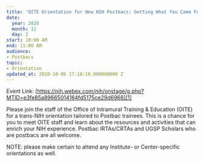 ```yaml
---
title: 'OITE Orientation for New NIH Postbacs: Getting What You Came For'
date:
  year: 2020
  month: 11
  day: 2
start: 10:00 AM
end: 11:00 AM
audience:
- Postbacs
topic:
- Orientation
updated_at: 2020-10-06 17:10:16.000000000 Z
---
```

Event
Link: [https://nih.webex.com/nih/onstage/g.php?MTID=e3fe85a89665014164fd5175ce29d6968][1]

Please join the staff of the Office of Intramural Training &amp;
Education (OITE) for a trans-NIH orientation tailored to Postbac
trainees. This is a chance for you to meet OITE staff and learn about
the resources and activities that can enrich your NIH experience.
Postbac IRTAs/CRTAs and UGSP Scholars who are postbacs are all welcome. 

NOTE: please make certain to attend any Institute- or Center-specific
orientations as well.

 

 



[1]: https://nih.webex.com/nih/onstage/g.php?MTID=e3fe85a89665014164fd5175ce29d6968
